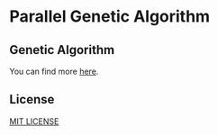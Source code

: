 # Parallel Genetic Algorithm

## Genetic Algorithm
You can find more [here](https://github.com/SDAllouche/mas-genetic-algorithm#readme).

##  License
[MIT LICENSE](LICENSE)
